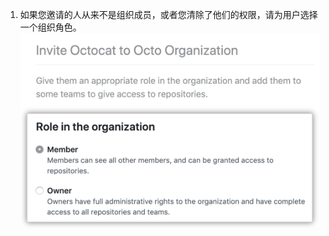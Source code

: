 1. 如果您邀请的人从来不是组织成员，或者您清除了他们的权限，请为用户选择一个组织角色。 ![将用户设为会员或所有者的选项](/assets/images/help/organizations/choose-new-member-role.png)

